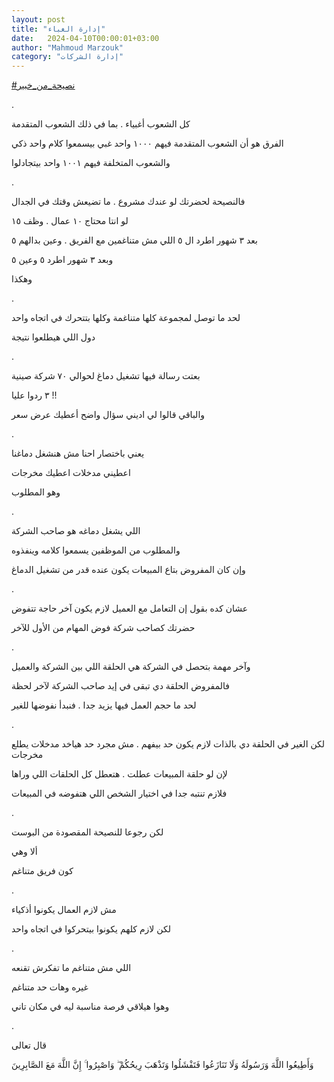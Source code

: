```yaml
---
layout: post
title: "إدارة الغباء"
date:   2024-04-10T00:00:01+03:00
author: "Mahmoud Marzouk"
category: "إدارة الشركات"
---
```



[<u>\#نصيحة\_من\_خبير</u>](https://www.facebook.com/hashtag/%D9%86%D8%B5%D9%8A%D8%AD%D8%A9_%D9%85%D9%86_%D8%AE%D8%A8%D9%8A%D8%B1?__eep__=6&__cft__%5b0%5d=AZWrY4ZL2EHLPoB2Hai_p5PIDQYYeaoBbq7PHttvbPAGvTsjThqDG3guVRcklEy19fEQVrdLTpOpC_XXaWG1MRn5Lc__t8QzAc2a8qqiJN1OfIFWw7suGHlIN41t9YicT05xdzgV022J9h1IrBXpDGr7gO7YsJZZMl1F84PsZi7nPF-8LXLA9z0boWkcDLTYROA&__tn__=*NK-R)

.

كل الشعوب أغبياء . بما في ذلك الشعوب المتقدمة

الفرق هو أن الشعوب المتقدمة فيهم ١٠٠٠ واحد غبي بيسمعوا
كلام واحد ذكي

والشعوب المتخلفة فيهم ١٠٠١ واحد بيتجادلوا

.

فالنصيحة لحضرتك لو عندك مشروع . ما تضيعش وقتك في
الجدال

لو انتا محتاج ١٠ عمال . وظف ١٥

بعد ٣ شهور اطرد ال ٥ اللي مش متناغمين مع الفريق . وعين
بدالهم ٥

وبعد ٣ شهور اطرد ٥ وعين ٥

وهكذا

.

لحد ما توصل لمجموعة كلها متناغمة وكلها بتتحرك في اتجاه
واحد

دول اللي هيطلعوا نتيجة

.

بعتت رسالة فيها تشغيل دماغ لحوالي ٧٠ شركة صينية

٣ ردوا عليا !!

والباقي قالوا لي اديني سؤال واضح أعطيك عرض سعر

.

يعني باختصار احنا مش هنشغل دماغنا

اعطيني مدخلات اعطيك مخرجات

وهو المطلوب

.

اللي يشغل دماغه هو صاحب الشركة

والمطلوب من الموظفين يسمعوا كلامه وينفذوه

وإن كان المفروض بتاع المبيعات يكون عنده قدر من تشغيل
الدماغ

.

عشان كده بقول إن التعامل مع العميل لازم يكون آخر حاجة
تتفوض

حضرتك كصاحب شركة فوض المهام من الأول للآخر

.

وآخر مهمة بتحصل في الشركة هي الحلقة اللي بين الشركة
والعميل

فالمفروض الحلقة دي تبقى في إيد صاحب الشركة لآخر
لحظة

لحد ما حجم العمل فيها يزيد جدا . فنبدأ نفوضها
للغير

.

لكن الغير في الحلقة دي بالذات لازم يكون حد بيفهم . مش
مجرد حد هياخد مدخلات يطلع مخرجات

لإن لو حلقة المبيعات عطلت . هتعطل كل الحلقات اللي
وراها

فلازم تنتبه جدا في اختيار الشخص اللي هتفوضه في
المبيعات

.

لكن رجوعا للنصيحة المقصودة من البوست

ألا وهي

كون فريق متناغم

.

مش لازم العمال يكونوا أذكياء

لكن لازم كلهم يكونوا بيتحركوا في اتجاه واحد

.

اللي مش متناغم ما تفكرش تقنعه

غيره وهات حد متناغم

وهوا هيلاقي فرصة مناسبة ليه في مكان تاني

.

قال تعالى

وَأَطِيعُوا اللَّهَ وَرَسُولَهُ وَلَا تَنَازَعُوا فَتَفْشَلُوا وَتَذْهَبَ رِيحُكُمْ ۖ
وَاصْبِرُوا ۚ إِنَّ اللَّهَ مَعَ الصَّابِرِينَ
